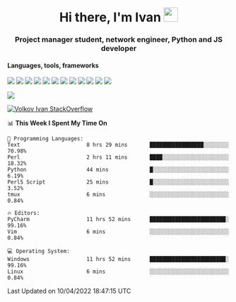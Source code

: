 <h1 align="center">Hi there, I'm Ivan <img src="https://github.com/blackcater/blackcater/blob/main/images/Hi.gif" height="32"></h1>
<h3 align="center">Project manager student, network engineer, Python and JS developer</h3>

<h4>Languages, tools, frameworks</h5>
<p float="left">
<img src="https://img.shields.io/badge/python-3670A0?style=for-the-badge&logo=python&logoColor=ffdd54">
<img src="https://img.shields.io/badge/django-%23092E20.svg?style=for-the-badge&logo=django&logoColor=white">
<img src="https://img.shields.io/badge/postgres-%23316192.svg?style=for-the-badge&logo=postgresql&logoColor=white">
<img src="https://img.shields.io/badge/pycharm-143?style=for-the-badge&logo=pycharm&logoColor=black&color=black&labelColor=green">
<img src="https://img.shields.io/badge/VIM-%2311AB00.svg?style=for-the-badge&logo=vim&logoColor=white">
<img src="https://img.shields.io/badge/Debian-D70A53?style=for-the-badge&logo=debian&logoColor=white">
<img src="https://img.shields.io/badge/Fedora-294172?style=for-the-badge&logo=fedora&logoColor=white">
<img src="https://img.shields.io/badge/mac%20os-000000?style=for-the-badge&logo=macos&logoColor=F0F0F0">
<img src="https://img.shields.io/badge/jira-%230A0FFF.svg?style=for-the-badge&logo=jira&logoColor=white">
<img src="https://img.shields.io/badge/Notion-%23000000.svg?style=for-the-badge&logo=notion&logoColor=white">
<img src="https://img.shields.io/badge/nginx-%23009639.svg?style=for-the-badge&logo=nginx&logoColor=white">
<img src="ttps://img.shields.io/badge/git-%23F05033.svg?style=for-the-badge&logo=git&logoColor=white">
 </p>
 <img src="https://www.codewars.com/users/1interceptor3/badges/large">
 
 [![Volkov Ivan StackOverflow](https://github-readme-stackoverflow.vercel.app/?userID=18140559&layout=compact&theme=dark)](https://stackoverflow.com/users/18140559/volkov-ivan)

<!--START_SECTION:waka-->
📊 **This Week I Spent My Time On** 

```text
💬 Programming Languages: 
Text                     8 hrs 29 mins       █████████████████░░░░░░░░   70.98% 
Perl                     2 hrs 11 mins       ████░░░░░░░░░░░░░░░░░░░░░   18.32% 
Python                   44 mins             █░░░░░░░░░░░░░░░░░░░░░░░░   6.19% 
Perl5 Script             25 mins             █░░░░░░░░░░░░░░░░░░░░░░░░   3.52% 
tmux                     6 mins              ░░░░░░░░░░░░░░░░░░░░░░░░░   0.84%

🔥 Editors: 
PyCharm                  11 hrs 52 mins      ████████████████████████░   99.16% 
Vim                      6 mins              ░░░░░░░░░░░░░░░░░░░░░░░░░   0.84%

💻 Operating System: 
Windows                  11 hrs 52 mins      ████████████████████████░   99.16% 
Linux                    6 mins              ░░░░░░░░░░░░░░░░░░░░░░░░░   0.84%

```


 Last Updated on 10/04/2022 18:47:15 UTC
<!--END_SECTION:waka-->
